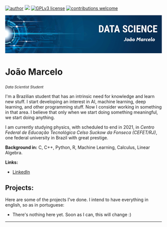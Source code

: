[![author](https://img.shields.io/badge/author-JoaoMarcelo99-red.svg)](https://www.linkedin.com/public-profile/settings?trk=d_flagship3_profile_self_view_public_profile&lipi=urn%3Ali%3Apage%3Ad_flagship3_profile_self_edit_top_card%3BXcTZnQfdQBqWXFEJtngesA%3D%3D) [![](https://img.shields.io/badge/python-3.7+-blue.svg)](https://www.python.org/downloads/release/python-365/) [![GPLv3 license](https://img.shields.io/badge/License-GPLv3-blue.svg)](http://perso.crans.org/besson/LICENSE.html) [![contributions welcome](https://img.shields.io/badge/contributions-welcome-brightgreen.svg?style=flat)](https://github.com/carlosfab/data_science/issues)

<p align="center">
  <img src="banner f.png" >
</p>

# João Marcelo
<sub>*Data Scientist Student*</sub>

I'm a Brazilian student that has an intrinsic need for knowledge and learn new stuff. I start developing an interest in AI, machine learning, deep learning, and other programming stuff. Now I consider working in something in that area. I believe that only when we start doing something meaningful, we start doing anything. 

I am currently studying physics, with scheduled to end in 2021, in *Centro Federal de Educação Tecnológica Celso Suckow da Fonseca (CEFET/RJ)*, one federal university in Brazil with great prestige.

**Background in:** C, C++, Python, R, Machine Learning, Calculus, Linear Algebra.

**Links:**
* [LinkedIn](https://www.linkedin.com/public-profile/settings?trk=d_flagship3_profile_self_view_public_profile&lipi=urn%3Ali%3Apage%3Ad_flagship3_profile_self_edit_top_card%3BhwSzwVpvRWSPTgh8rlNj7Q%3D%3D)

## Projects:
Here are some of the projects I've done. I intend to have everything in english, so as in portuguese:

* There's nothing here yet. Soon as I can, this will change :)


---
